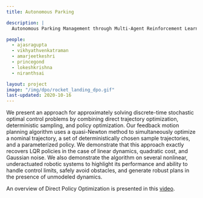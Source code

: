 ```yaml
---
title: Autonomous Parking

description: |
  Autonomous Parking Management through Multi-Agent Reinforcement Learning

people:
  - ajasragupta
  - vikhyathvenkatraman
  - amarjeetkeshri
  - princegond
  - lokeshkrishna
  - niranthsai

layout: project
image: "/img/dpo/rocket_landing_dpo.gif"
last-updated: 2020-10-16
---
```


We present an approach for approximately solving discrete-time stochastic optimal control problems by combining direct trajectory optimization, deterministic sampling, and policy optimization. Our feedback motion planning algorithm uses a quasi-Newton method to simultaneously optimize a nominal trajectory, a set of deterministically chosen sample trajectories, and a parameterized policy. We demonstrate that this approach exactly recovers LQR policies in the case of linear dynamics, quadratic cost, and Gaussian noise. We also demonstrate the algorithm on several nonlinear, underactuated robotic systems to highlight its performance and ability to handle control limits, safely avoid obstacles, and generate robust plans in the presence of unmodeled dynamics.

An overview of Direct Policy Optimization is presented in this 
[video](https://youtu.be/oooab9QRHKs "video").
